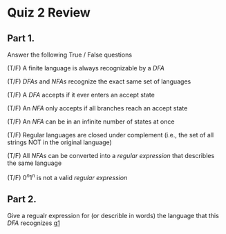# Quiz 2 Review

## Part 1.
Answer the following True / False questions

(T/F) A finite language is always recognizable by a $DFA$

(T/F) $DFAs$ and $NFAs$ recognize the exact same set of languages

(T/F) A $DFA$ accepts if it ever enters an accept state

(T/F) An $NFA$ only accepts if all branches reach an accept state

(T/F) An $NFA$ can be in an infinite number of states at once

(T/F) Regular languages are closed under complement (i.e., the set of all strings NOT in the original language)

(T/F) All $NFAs$ can be converted into a _regular expression_ that describles the same language

(T/F) $0^n1^n$ is not a valid _regular expression_

## Part 2.
Give a regualr expression for (or describle in words) the language that this $DFA$ recognizes
[g1](../images/g1.png)
